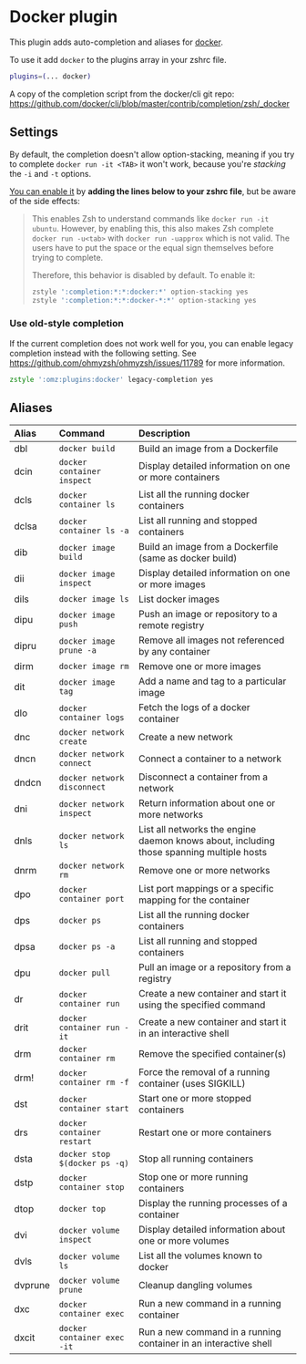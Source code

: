 # Docker plugin

This plugin adds auto-completion and aliases for
[docker](https://www.docker.com/).

To use it add `docker` to the plugins array in your zshrc file.

```zsh
plugins=(... docker)
```

A copy of the completion script from the docker/cli git repo:
https://github.com/docker/cli/blob/master/contrib/completion/zsh/_docker

## Settings

By default, the completion doesn't allow option-stacking, meaning if you try to
complete `docker run -it <TAB>` it won't work, because you're _stacking_ the
`-i` and `-t` options.

[You can enable it](https://github.com/docker/cli/commit/b10fb43048) by **adding
the lines below to your zshrc file**, but be aware of the side effects:

> This enables Zsh to understand commands like `docker run -it ubuntu`. However,
> by enabling this, this also makes Zsh complete `docker run -u<tab>` with
> `docker run -uapprox` which is not valid. The users have to put the space or
> the equal sign themselves before trying to complete.
>
> Therefore, this behavior is disabled by default. To enable it:
>
> ```sh
> zstyle ':completion:*:*:docker:*' option-stacking yes
> zstyle ':completion:*:*:docker-*:*' option-stacking yes
> ```

### Use old-style completion

If the current completion does not work well for you, you can enable legacy
completion instead with the following setting. See
https://github.com/ohmyzsh/ohmyzsh/issues/11789 for more information.

```zsh
zstyle ':omz:plugins:docker' legacy-completion yes
```

## Aliases

| Alias   | Command                       | Description                                                                              |
| :------ | :---------------------------- | :--------------------------------------------------------------------------------------- |
| dbl     | `docker build`                | Build an image from a Dockerfile                                                         |
| dcin    | `docker container inspect`    | Display detailed information on one or more containers                                   |
| dcls    | `docker container ls`         | List all the running docker containers                                                   |
| dclsa   | `docker container ls -a`      | List all running and stopped containers                                                  |
| dib     | `docker image build`          | Build an image from a Dockerfile (same as docker build)                                  |
| dii     | `docker image inspect`        | Display detailed information on one or more images                                       |
| dils    | `docker image ls`             | List docker images                                                                       |
| dipu    | `docker image push`           | Push an image or repository to a remote registry                                         |
| dipru   | `docker image prune -a`       | Remove all images not referenced by any container                                        |
| dirm    | `docker image rm`             | Remove one or more images                                                                |
| dit     | `docker image tag`            | Add a name and tag to a particular image                                                 |
| dlo     | `docker container logs`       | Fetch the logs of a docker container                                                     |
| dnc     | `docker network create`       | Create a new network                                                                     |
| dncn    | `docker network connect`      | Connect a container to a network                                                         |
| dndcn   | `docker network disconnect`   | Disconnect a container from a network                                                    |
| dni     | `docker network inspect`      | Return information about one or more networks                                            |
| dnls    | `docker network ls`           | List all networks the engine daemon knows about, including those spanning multiple hosts |
| dnrm    | `docker network rm`           | Remove one or more networks                                                              |
| dpo     | `docker container port`       | List port mappings or a specific mapping for the container                               |
| dps     | `docker ps`                   | List all the running docker containers                                                   |
| dpsa    | `docker ps -a`                | List all running and stopped containers                                                  |
| dpu     | `docker pull`                 | Pull an image or a repository from a registry                                            |
| dr      | `docker container run`        | Create a new container and start it using the specified command                          |
| drit    | `docker container run -it`    | Create a new container and start it in an interactive shell                              |
| drm     | `docker container rm`         | Remove the specified container(s)                                                        |
| drm!    | `docker container rm -f`      | Force the removal of a running container (uses SIGKILL)                                  |
| dst     | `docker container start`      | Start one or more stopped containers                                                     |
| drs     | `docker container restart`    | Restart one or more containers                                                           |
| dsta    | `docker stop $(docker ps -q)` | Stop all running containers                                                              |
| dstp    | `docker container stop`       | Stop one or more running containers                                                      |
| dtop    | `docker top`                  | Display the running processes of a container                                             |
| dvi     | `docker volume inspect`       | Display detailed information about one or more volumes                                   |
| dvls    | `docker volume ls`            | List all the volumes known to docker                                                     |
| dvprune | `docker volume prune`         | Cleanup dangling volumes                                                                 |
| dxc     | `docker container exec`       | Run a new command in a running container                                                 |
| dxcit   | `docker container exec -it`   | Run a new command in a running container in an interactive shell                         |
